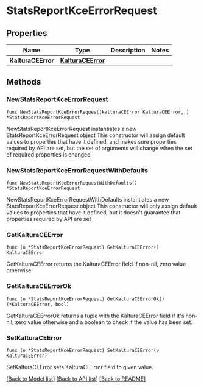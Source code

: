 # StatsReportKceErrorRequest

## Properties

Name | Type | Description | Notes
------------ | ------------- | ------------- | -------------
**KalturaCEError** | [**KalturaCEError**](KalturaCEError.md) |  | 

## Methods

### NewStatsReportKceErrorRequest

`func NewStatsReportKceErrorRequest(kalturaCEError KalturaCEError, ) *StatsReportKceErrorRequest`

NewStatsReportKceErrorRequest instantiates a new StatsReportKceErrorRequest object
This constructor will assign default values to properties that have it defined,
and makes sure properties required by API are set, but the set of arguments
will change when the set of required properties is changed

### NewStatsReportKceErrorRequestWithDefaults

`func NewStatsReportKceErrorRequestWithDefaults() *StatsReportKceErrorRequest`

NewStatsReportKceErrorRequestWithDefaults instantiates a new StatsReportKceErrorRequest object
This constructor will only assign default values to properties that have it defined,
but it doesn't guarantee that properties required by API are set

### GetKalturaCEError

`func (o *StatsReportKceErrorRequest) GetKalturaCEError() KalturaCEError`

GetKalturaCEError returns the KalturaCEError field if non-nil, zero value otherwise.

### GetKalturaCEErrorOk

`func (o *StatsReportKceErrorRequest) GetKalturaCEErrorOk() (*KalturaCEError, bool)`

GetKalturaCEErrorOk returns a tuple with the KalturaCEError field if it's non-nil, zero value otherwise
and a boolean to check if the value has been set.

### SetKalturaCEError

`func (o *StatsReportKceErrorRequest) SetKalturaCEError(v KalturaCEError)`

SetKalturaCEError sets KalturaCEError field to given value.



[[Back to Model list]](../README.md#documentation-for-models) [[Back to API list]](../README.md#documentation-for-api-endpoints) [[Back to README]](../README.md)


